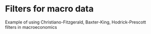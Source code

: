 # Filters for macro data
Example of using Christiano-Fitzgerald, Baxter-King, Hodrick-Prescott filters in macroeconomics
